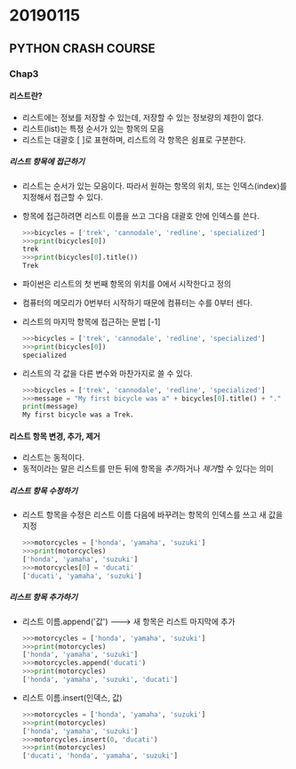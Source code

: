 # 20190115

## PYTHON CRASH COURSE

### Chap3



#### 리스트란?

* 리스트에는 정보를 저장할 수 있는데, 저장할 수 있는 정보량의 제한이 없다.
* 리스트(list)는 특정 순서가 있는 항목의 모음
* 리스트는 대괄호 [ ]로 표현하며, 리스트의 각 항목은 쉼표로 구분한다.



##### 리스트 항목에 접근하기

* 리스트는 순서가 있는 모음이다. 따라서 원하는 항목의 위치, 또는 인덱스(index)를 지정해서 접근할 수 있다.

* 항목에 접근하려면 리스트 이름을 쓰고 그다음 대괄호 안에 인덱스를 쓴다.

  ```python
  >>>bicycles = ['trek', 'cannodale', 'redline', 'specialized']
  >>>print(bicycles[0])
  trek
  >>>print(bicycles[0].title())
  Trek
  ```

* 파이썬은 리스트의 첫 번째 항목의 위치를 0에서 시작한다고 정의

* 컴퓨터의 메모리가 0번부터 시작하기 때문에 컴퓨터는 수를 0부터 센다.

* 리스트의 마지막 항목에 접근하는 문법 [-1]

  ```python
  >>>bicycles = ['trek', 'cannodale', 'redline', 'specialized']
  >>>print(bicycles[0])
  specialized
  ```

* 리스트의 각 값을 다른 변수와 마찬가지로 쓸 수 있다.

  ```python
  >>>bicycles = ['trek', 'cannodale', 'redline', 'specialized']
  >>>message = "My first bicycle was a" + bicycles[0].title() + "."
  print(message)
  My first bicycle was a Trek.
  ```



#### 리스트 항목 변경, 추가, 제거

* 리스트는 동적이다.
* 동적이라는 말은 리스트를 만든 뒤에 항목을 *추가*하거나 *제거*할 수 있다는 의미



##### 리스트 항목 수정하기

* 리스트 항목을 수정은 리스트 이름 다음에 바꾸려는 항목의 인덱스를 쓰고 새 값을 지정

  ```python
  >>>motorcycles = ['honda', 'yamaha', 'suzuki']
  >>>print(motorcycles)
  ['honda', 'yamaha', 'suzuki']
  >>>motorcycles[0] = 'ducati'
  ['ducati', 'yamaha', 'suzuki']
  ```



##### 리스트 항목 추가하기

* 리스트 이름.append('값')		---> 새 항목은 리스트 마지막에 추가

  ```python
  >>>motorcycles = ['honda', 'yamaha', 'suzuki']
  >>>print(motorcycles)
  ['honda', 'yamaha', 'suzuki']
  >>>motorcycles.append('ducati')
  >>>print(motorcycles)
  ['honda', 'yamaha', 'suzuki', 'ducati']
  ```

* 리스트 이름.insert(인덱스, 값)

  ```python
  >>>motorcycles = ['honda', 'yamaha', 'suzuki']
  >>>print(motorcycles)
  ['honda', 'yamaha', 'suzuki']
  >>>motorcycles.insert(0, 'ducati')
  >>>print(motorcycles)
  ['ducati', 'honda', 'yamaha', 'suzuki']
  ```
